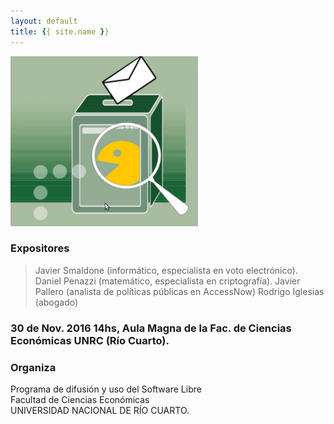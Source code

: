 ```yaml
---
layout: default
title: {{ site.name }}
---
```


![](./img/evoto.png)

### Expositores

> Javier Smaldone (informático, especialista en voto electrónico).
> Daniel Penazzi (matemático, especialista en criptografía).
> Javier Pallero (analista de políticas públicas en AccessNow)
> Rodrigo Iglesias (abogado)

### 30 de Nov. 2016 14hs, Aula Magna de la Fac. de Ciencias Económicas UNRC (Río Cuarto).

### Organiza

Programa de difusión y uso del Software Libre  
Facultad de Ciencias Económicas  
UNIVERSIDAD NACIONAL DE RÍO CUARTO.
